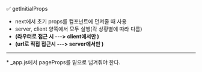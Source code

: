 ✅ getInitialProps
* next에서 초기 props를 컴포넌트에 던져줄 때 사용
* server, client 양쪽에서 모두 실행(각 상황별에 따라 다름)
* <b>(라우터로 접근 시 ---> client에서만 )</b>
* <b>(url로 직접 접근시 ---> server에서만 )</b>
<hr />
* _app.js에서 pageProps를 밑으로 넘겨줘야 한다.